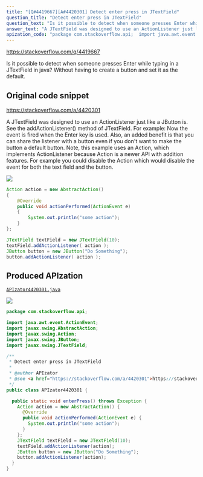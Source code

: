 ```yaml
---
title: "[Q#4419667][A#4420301] Detect enter press in JTextField"
question_title: "Detect enter press in JTextField"
question_text: "Is it possible to detect when someone presses Enter while typing in a JTextField in java? Without having to create a button and set it as the default."
answer_text: "A JTextField was designed to use an ActionListener just like a JButton is. See the addActionListener() method of JTextField. For example: Now the event is fired when the Enter key is used. Also, an added benefit is that you can share the listener with a button even if you don't want to make the button a default button. Note, this example uses an Action, which implements ActionListener because Action is a newer API with addition features. For example you could disable the Action which would disable the event for both the text field and the button."
apization_code: "package com.stackoverflow.api;  import java.awt.event.ActionEvent; import javax.swing.AbstractAction; import javax.swing.Action; import javax.swing.JButton; import javax.swing.JTextField;  /**  * Detect enter press in JTextField  *  * @author APIzator  * @see <a href=\"https://stackoverflow.com/a/4420301\">https://stackoverflow.com/a/4420301</a>  */ public class APIzator4420301 {    public static void enterPress() throws Exception {     Action action = new AbstractAction() {       @Override       public void actionPerformed(ActionEvent e) {         System.out.println(\"some action\");       }     };     JTextField textField = new JTextField(10);     textField.addActionListener(action);     JButton button = new JButton(\"Do Something\");     button.addActionListener(action);   } }"
---
```


https://stackoverflow.com/q/4419667

Is it possible to detect when someone presses Enter while typing in a JTextField in java? Without having to create a button and set it as the default.



## Original code snippet

https://stackoverflow.com/a/4420301

A JTextField was designed to use an ActionListener just like a JButton is. See the addActionListener() method of JTextField.
For example:
Now the event is fired when the Enter key is used.
Also, an added benefit is that you can share the listener with a button even if you don&#x27;t want to make the button a default button.
Note, this example uses an Action, which implements ActionListener because Action is a newer API with addition features. For example you could disable the Action which would disable the event for both the text field and the button.

<div class="code-logo"><img src="/stackoverflow.png" /></div>

```java
Action action = new AbstractAction()
{
    @Override
    public void actionPerformed(ActionEvent e)
    {
        System.out.println("some action");
    }
};

JTextField textField = new JTextField(10);
textField.addActionListener( action );
JButton button = new JButton("Do Something");
button.addActionListener( action );
```

## Produced APIzation

[`APIzator4420301.java`](https://github.com/pasqualesalza/apization/raw/main/data/search/APIzator4420301.java)

<div class="code-logo"><img src="/apizator.png" /></div>

```java
package com.stackoverflow.api;

import java.awt.event.ActionEvent;
import javax.swing.AbstractAction;
import javax.swing.Action;
import javax.swing.JButton;
import javax.swing.JTextField;

/**
 * Detect enter press in JTextField
 *
 * @author APIzator
 * @see <a href="https://stackoverflow.com/a/4420301">https://stackoverflow.com/a/4420301</a>
 */
public class APIzator4420301 {

  public static void enterPress() throws Exception {
    Action action = new AbstractAction() {
      @Override
      public void actionPerformed(ActionEvent e) {
        System.out.println("some action");
      }
    };
    JTextField textField = new JTextField(10);
    textField.addActionListener(action);
    JButton button = new JButton("Do Something");
    button.addActionListener(action);
  }
}

```